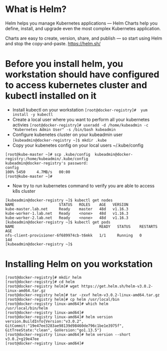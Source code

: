 # What is Helm?
Helm helps you manage Kubernetes applications — Helm Charts help you define, install, and upgrade even the most complex Kubernetes application.

Charts are easy to create, version, share, and publish — so start using Helm and stop the copy-and-paste.
https://helm.sh/


# Before you install helm, you workstation should have configured to access kubernetes cluster and kubectl installed on it
* Install kubectl on your workstation
``` [root@docker-registry]#  yum install -y kubectl ```
* Create a local user where you want to perform all your kubernetes activies
``` [root@docker-registry]# useradd -d /home/kubeadmin -c "Kubernetes Admin User" -s /bin/bash kubeadmin ```
* Configure kubenetes cluster on your kubeadmin user
``` [kubeadmin@docker-registry ~]$ mkdir .kube ```
* Copy your kubenetes config on your local users ~/.kube/config
```
[root@kube-master ~]# scp .kube/config  kubeadmin@docker-registry:/home/kubeadmin/.kube/config
kubeadmin@docker-registry's password:
config                                                                                                                                                                      100% 5450     4.7MB/s   00:00
[root@kube-master ~]#
```
* Now try to run kubernetes command to verify you are able to access k8s cluster
```
[kubeadmin@docker-registry ~]$ kubectl get nodes
NAME                    STATUS   ROLES    AGE   VERSION
kube-master.lab.net     Ready    master   48d   v1.16.3
kube-worker-1.lab.net   Ready    <none>   48d   v1.16.3
kube-worker-2.lab.net   Ready    <none>   48d   v1.16.3
[kubeadmin@docker-registry ~]$ kubectl get pods
NAME                                      READY   STATUS    RESTARTS   AGE
nfs-client-provisioner-6f689974cb-t6mkk   1/1     Running   0          14d
[kubeadmin@docker-registry ~]$
```

# Installing Helm on you workstation

```
[root@docker-registry]# mkdir helm
[root@docker-registry]# cd helm
[root@docker-registry helm]# wget https://get.helm.sh/helm-v3.0.2-linux-amd64.tar.gz
[root@docker-registry helm]# tar -zxvf helm-v3.0.2-linux-amd64.tar.gz
[root@docker-registry helm]# cp helm /usr/local/bin
[root@docker-registry linux-amd64]# which helm
/usr/local/bin/helm
[root@docker-registry linux-amd64]#
[root@docker-registry linux-amd64]# helm version
version.BuildInfo{Version:"v3.0.2", GitCommit:"19e47ee3283ae98139d98460de796c1be1e3975f", GitTreeState:"clean", GoVersion:"go1.13.5"}
[root@docker-registry linux-amd64]# helm version --short
v3.0.2+g19e47ee
[root@docker-registry linux-amd64]#
```


